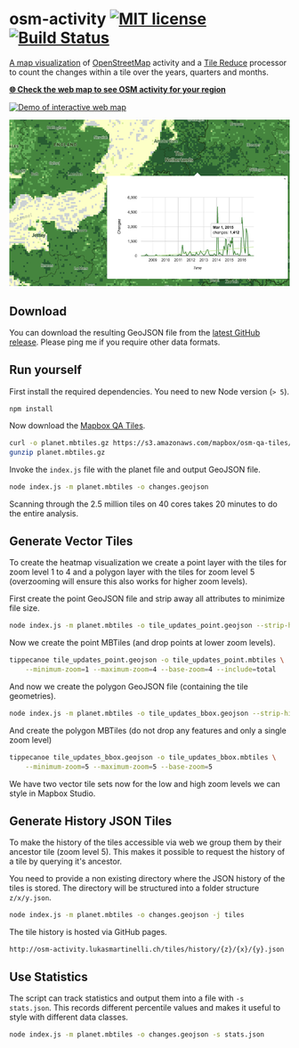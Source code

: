 # osm-activity [![MIT license](https://img.shields.io/badge/license-MIT-blue.svg)](https://tldrlegal.com/license/mit-license) [![Build Status](https://travis-ci.org/lukasmartinelli/osm-activity.svg?branch=gh-pages)](https://travis-ci.org/lukasmartinelli/osm-activity)

[A map visualization](http://osm-activity.lukasmartinelli.ch) of [OpenStreetMap]() activity and a [Tile Reduce](https://github.com/mapbox/tile-reduce) processor to count
the changes within a tile over the years, quarters and months.

[**:globe_with_meridians: Check the web map to see OSM activity for your region**](http://osm-activity.lukasmartinelli.ch)

[![Demo of interactive web map](mapdemo.gif)](http://osm-activity.lukasmartinelli.ch)

[![Demo of statistics](statdemo.png)](http://osm-activity.lukasmartinelli.ch)

## Download

You can download the resulting GeoJSON file from the [latest GitHub release](https://github.com/lukasmartinelli/osm-tileupdates/releases/latest). Please ping me if you require other data formats.

## Run yourself

First install the required dependencies. You need to new Node version (`> 5`).

```
npm install
```

Now download the [Mapbox QA Tiles](https://www.mapbox.com/blog/osm-qa-tiles/).

```bash
curl -o planet.mbtiles.gz https://s3.amazonaws.com/mapbox/osm-qa-tiles/latest.planet.mbtiles.gz
gunzip planet.mbtiles.gz
```

Invoke the `index.js` file with the planet file and output GeoJSON file.

```bash
node index.js -m planet.mbtiles -o changes.geojson
```

Scanning through the 2.5 million tiles on 40 cores takes 20 minutes to do the entire analysis.


## Generate Vector Tiles

To create the heatmap visualization we create a point layer with the tiles for zoom level 1 to 4
and a polygon layer with the tiles for zoom level 5 (overzooming will ensure this also works for higher zoom levels).

First create the point GeoJSON file and strip away all attributes to minimize file size.

```bash
node index.js -m planet.mbtiles -o tile_updates_point.geojson --strip-history --point
```

Now we create the point MBTiles (and drop points at lower zoom levels).

```bash
tippecanoe tile_updates_point.geojson -o tile_updates_point.mbtiles \
    --minimum-zoom=1 --maximum-zoom=4 --base-zoom=4 --include=total
```

And now we create the polygon GeoJSON file (containing the tile geometries).

```bash
node index.js -m planet.mbtiles -o tile_updates_bbox.geojson --strip-history
```

And create the polygon MBTiles (do not drop any features and only a single zoom level)

```bash
tippecanoe tile_updates_bbox.geojson -o tile_updates_bbox.mbtiles \
    --minimum-zoom=5 --maximum-zoom=5 --base-zoom=5
```

We have two vector tile sets now for the low and high zoom levels we can style in Mapbox Studio.

## Generate History JSON Tiles

To make the history of the tiles accessible via web we group them by their ancestor tile (zoom level 5).
This makes it possible to request the history of a tile by querying it's ancestor.

You need to provide a non existing directory where the JSON history of the tiles is stored.
The directory will be structured into a folder structure `z/x/y.json`.

```bash
node index.js -m planet.mbtiles -o changes.geojson -j tiles
```

The tile history is hosted via GitHub pages.

```
http://osm-activity.lukasmartinelli.ch/tiles/history/{z}/{x}/{y}.json
```

## Use Statistics

The script can track statistics and output them into a file with `-s stats.json`.
This records different percentile values and makes it useful to style with different data classes.

```bash
node index.js -m planet.mbtiles -o changes.geojson -s stats.json
```
